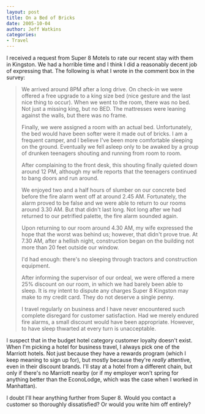 ```yaml
---
layout: post
title: On a Bed of Bricks
date: 2005-10-04
author: Jeff Watkins
categories:
- Travel
---
```


I received a request from Super 8 Motels to rate our recent stay with them in Kingston. We had a horrible time and I think I did a reasonably decent job of expressing that. The following is what I wrote in the comment box in the survey:

> We arrived around 8PM after a long drive. On check-in we were offered a free upgrade to a king size bed (nice gesture and the last nice thing to occur). When we went to the room, there was no bed. Not just a missing king, but no BED. The mattresses were leaning against the walls, but there was no frame.
> 
> Finally, we were assigned a room with an actual bed. Unfortunately, the bed would have been softer were it made out of bricks. I am a frequent camper, and I believe I've been more comfortable sleeping on the ground. Eventually we fell asleep only to be awaked by a group of drunken teenagers shouting and running from room to room.
> 
> After complaining to the front desk, this shouting finally quieted down around 12 PM, although my wife reports that the teenagers continued to bang doors and run around.
> 
> We enjoyed two and a half hours of slumber on our concrete bed before the fire alarm went off at around 2.45 AM. Fortunately, the alarm proved to be false and we were able to return to our rooms around 3.30 AM. But that didn't last long. Not long after we had returned to our petrified palette, the fire alarm sounded again.
> 
> Upon returning to our room around 4.30 AM, my wife expressed the hope that the worst was behind us; however, that didn't prove true. At 7.30 AM, after a hellish night, construction began on the building not more than 20 feet outside our window.
> 
> I'd had enough: there's no sleeping through tractors and construction equipment.
> 
> After informing the supervisor of our ordeal, we were offered a mere 25% discount on our room, in which we had barely been able to sleep. It is my intent to dispute any charges Super 8 Kingston may make to my credit card. They do not deserve a single penny.
> 
> I travel regularly on business and I have never encountered such complete disregard for customer satisfaction. Had we merely endured fire alarms, a small discount would have been appropriate. However, to have sleep thwarted at every turn is unacceptable.

I suspect that in the budget hotel category customer loyalty doesn't exist. When I'm picking a hotel for business travel, I always pick one of the Marriott hotels. Not just because they have a rewards program (which I keep meaning to sign up for), but mostly because they're *really* attentive, even in their discount brands. I'll stay at a hotel from a different chain, but only if there's no Marriott nearby (or if my employer won't spring for anything better than the EconoLodge, which was the case when I worked in Manhattan).

I doubt I'll hear anything further from Super 8. Would you contact a customer so thoroughly dissatisfied? Or would you write him off entirely?